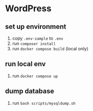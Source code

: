# WordPress

## set up environment

1. copy `.env-sample` to `.env`
1. run `composer install`
1. run `docker compose build` (local only)

## run local env

1. run `docker compose up`

## dump database

1. run `bash scripts/mysqldump.sh`